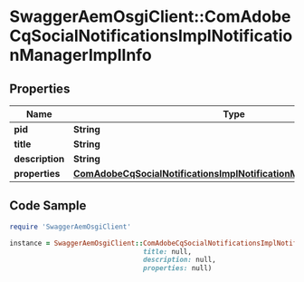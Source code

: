# SwaggerAemOsgiClient::ComAdobeCqSocialNotificationsImplNotificationManagerImplInfo

## Properties

Name | Type | Description | Notes
------------ | ------------- | ------------- | -------------
**pid** | **String** |  | [optional] 
**title** | **String** |  | [optional] 
**description** | **String** |  | [optional] 
**properties** | [**ComAdobeCqSocialNotificationsImplNotificationManagerImplProperties**](ComAdobeCqSocialNotificationsImplNotificationManagerImplProperties.md) |  | [optional] 

## Code Sample

```ruby
require 'SwaggerAemOsgiClient'

instance = SwaggerAemOsgiClient::ComAdobeCqSocialNotificationsImplNotificationManagerImplInfo.new(pid: null,
                                 title: null,
                                 description: null,
                                 properties: null)
```


